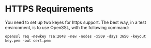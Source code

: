 # HTTPS Requirements

You need to set up two keyes for https support. The best way, in a test environment, is to use OpenSSL, with the following command:

```
openssl req -newkey rsa:2048 -new -nodes -x509 -days 3650 -keyout key.pem -out cert.pem

```
